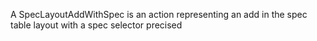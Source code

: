 A SpecLayoutAddWithSpec is an action representing an add in the spec table layout with a spec selector precised

